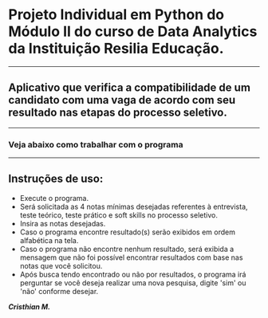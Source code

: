 # Projeto Individual em Python do Módulo II do curso de Data Analytics da Instituição Resilia Educação.
---
## Aplicativo que verifica a compatibilidade de um candidato com uma vaga de acordo com seu resultado nas etapas do processo seletivo.
---
### Veja abaixo como trabalhar com o programa
---
**Instruções de uso:**
---
- Execute o programa.
- Será solicitada as 4 notas mínimas desejadas referentes à entrevista, teste teórico, teste prático e soft skills no processo seletivo.
- Insira as notas desejadas.
- Caso o programa encontre resultado(s) serão exibidos em ordem alfabética na tela.
- Caso o programa não encontre nenhum resultado, será exibida a mensagem que não foi possível encontrar resultados com base nas notas que você solicitou.
- Após busca tendo encontrado ou não por resultados, o programa irá perguntar se você deseja realizar uma nova pesquisa, digite 'sim' ou 'não' conforme desejar.

***Cristhian M.***